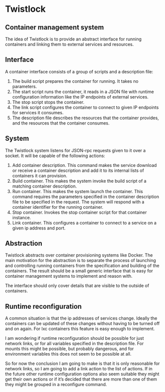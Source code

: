 Twistlock
=========
Container management system
---------------------------

The idea of Twistlock is to provide an abstract interface for running
containers and linking them to external services and resources.

Interface
---------
A container interface consists of a group of scripts and a description file:

1. The build script prepares the container for running. It takes no
parameters.
2. The start script runs the container, it reads in a JSON file with
runtime configuration information like the IP endpoints of external
services.
3. The stop script stops the container.
4. The link script configures the container to connect to given IP endpoints for
services it consumes.
5. The description file describes the resources that the container provides,
and the resources that the container consumes.

System
------

The Twistlock system listens for JSON-rpc requests given to it over a socket.
It will be capable of the following actions:

1. Add container description. This command makes the service download or receive
a container description and add it to its internal lists of containers it can provision.
2. Build container. This makes the system invoke the build script of a matching
container description.
3. Run container. This makes the system launch the container. This command requires
the parameters specified in the container description file to be specified in the request.
The system will respond with a container identifier for the running container.
4. Stop container. Invokes the stop container script for that container instance.
5. Link container. This configures a container to connect to a service on a given ip address
and port.

Abstraction
------
Twistlock abstracts over container provisioning systems like Docker. The main motivation
for the abstraction is to separate the process of launching and controlling running containers
from the specification and building of the containers. The result should be a small generic
interface that is easy for container management systems to implement and reason with.

The interface should only cover details that are visible to the outside of containers.

Runtime reconfiguration
------
A common situation is that the ip addresses of services change. Ideally the containers can be
updated of these changes without having to be turned off and on again. For lxc containers this
feature is easy enough to implement. 

I am wondering if runtime reconfiguration should be possible for just network links, or for all
variables specified in the description file. For mounts this might be possible, but probably
dangerous, and for environment variables this does not seem to be possible at all.

So for now the conclusion I am going to make is that it is only reasonable for network links,
so I am going to add a link action to the list of actions. If in the future other runtime
configuration options also seem suitable they might get their own actions or if it’s decided
that there are more than one of them they might be grouped in a reconfigure command.

